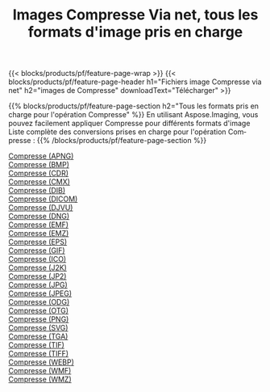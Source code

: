 ﻿---
title: Images Compresse Via net, tous les formats d'image pris en charge 
weight: 3920
url: /fr/net/compress 
lang: fr
langdirlevel: 2
locales: zh-hans,ja,it,ru,de,es,fr,nl,id,lt,pl,pt,vi,tr,ko,zh-hant,ar,hi,th,sv,cs,uk,he
description: En utilisant Aspose.Imaging, vous pouvez facilement Compresse images Via net
---

{{< blocks/products/pf/feature-page-wrap >}}
{{< blocks/products/pf/feature-page-header h1="Fichiers image Compresse via net" h2="images de Compresse" downloadText="Télécharger" >}}


{{% blocks/products/pf/feature-page-section  h2="Tous les formats pris en charge pour l'opération Compresse" %}}
En utilisant Aspose.Imaging, vous pouvez facilement appliquer Compresse pour différents formats d'image
<br/>
Liste complète des conversions prises en charge pour l'opération Compresse :
{{% /blocks/products/pf/feature-page-section %}}
<div class="container-fluid productfamilypage bg-gray">
    <div class="convertypes bg-gray agp-content section">
        <div class="container">
		<div class="row other-converters">
		    <div class='col-md-2 other-converter remove-lp remove-rp'><a href="/imaging/fr/net/compress/apng" >Compresse (APNG)</a></div><div class='col-md-2 other-converter remove-lp remove-rp'><a href="/imaging/fr/net/compress/bmp" >Compresse (BMP)</a></div><div class='col-md-2 other-converter remove-lp remove-rp'><a href="/imaging/fr/net/compress/cdr" >Compresse (CDR)</a></div><div class='col-md-2 other-converter remove-lp remove-rp'><a href="/imaging/fr/net/compress/cmx" >Compresse (CMX)</a></div><div class='col-md-2 other-converter remove-lp remove-rp'><a href="/imaging/fr/net/compress/dib" >Compresse (DIB)</a></div><div class='col-md-2 other-converter remove-lp remove-rp'><a href="/imaging/fr/net/compress/dicom" >Compresse (DICOM)</a></div><div class='col-md-2 other-converter remove-lp remove-rp'><a href="/imaging/fr/net/compress/djvu" >Compresse (DJVU)</a></div><div class='col-md-2 other-converter remove-lp remove-rp'><a href="/imaging/fr/net/compress/dng" >Compresse (DNG)</a></div><div class='col-md-2 other-converter remove-lp remove-rp'><a href="/imaging/fr/net/compress/emf" >Compresse (EMF)</a></div><div class='col-md-2 other-converter remove-lp remove-rp'><a href="/imaging/fr/net/compress/emz" >Compresse (EMZ)</a></div><div class='col-md-2 other-converter remove-lp remove-rp'><a href="/imaging/fr/net/compress/eps" >Compresse (EPS)</a></div><div class='col-md-2 other-converter remove-lp remove-rp'><a href="/imaging/fr/net/compress/gif" >Compresse (GIF)</a></div><div class='col-md-2 other-converter remove-lp remove-rp'><a href="/imaging/fr/net/compress/ico" >Compresse (ICO)</a></div><div class='col-md-2 other-converter remove-lp remove-rp'><a href="/imaging/fr/net/compress/j2k" >Compresse (J2K)</a></div><div class='col-md-2 other-converter remove-lp remove-rp'><a href="/imaging/fr/net/compress/jp2" >Compresse (JP2)</a></div><div class='col-md-2 other-converter remove-lp remove-rp'><a href="/imaging/fr/net/compress/jpg" >Compresse (JPG)</a></div><div class='col-md-2 other-converter remove-lp remove-rp'><a href="/imaging/fr/net/compress/jpeg" >Compresse (JPEG)</a></div><div class='col-md-2 other-converter remove-lp remove-rp'><a href="/imaging/fr/net/compress/odg" >Compresse (ODG)</a></div><div class='col-md-2 other-converter remove-lp remove-rp'><a href="/imaging/fr/net/compress/otg" >Compresse (OTG)</a></div><div class='col-md-2 other-converter remove-lp remove-rp'><a href="/imaging/fr/net/compress/png" >Compresse (PNG)</a></div><div class='col-md-2 other-converter remove-lp remove-rp'><a href="/imaging/fr/net/compress/svg" >Compresse (SVG)</a></div><div class='col-md-2 other-converter remove-lp remove-rp'><a href="/imaging/fr/net/compress/tga" >Compresse (TGA)</a></div><div class='col-md-2 other-converter remove-lp remove-rp'><a href="/imaging/fr/net/compress/tif" >Compresse (TIF)</a></div><div class='col-md-2 other-converter remove-lp remove-rp'><a href="/imaging/fr/net/compress/tiff" >Compresse (TIFF)</a></div><div class='col-md-2 other-converter remove-lp remove-rp'><a href="/imaging/fr/net/compress/webp" >Compresse (WEBP)</a></div><div class='col-md-2 other-converter remove-lp remove-rp'><a href="/imaging/fr/net/compress/wmf" >Compresse (WMF)</a></div><div class='col-md-2 other-converter remove-lp remove-rp'><a href="/imaging/fr/net/compress/wmz" >Compresse (WMZ)</a></div>
                </div>
        </div>
    </div>
</div>
<br/>
